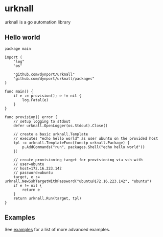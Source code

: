 # urknall

urknall is a go automation library

## Hello world

	package main

	import (
		"log"
		"os"

		"github.com/dynport/urknall"
		"github.com/dynport/urknall/packages"
	)

	func main() {
		if e := provision(); e != nil {
			log.Fatal(e)
		}
	}

	func provision() error {
		// setup logging to stdout
		defer urknall.OpenLogger(os.Stdout).Close()

		// create a basic urknall.Template
		// executes "echo hello world" as user ubuntu on the provided host
		tpl := urknall.TemplateFunc(func(p urknall.Package) {
			p.AddCommands("run", packages.Shell("echo hello world"))
		})

		// create provisioning target for provisioning via ssh with
		// user=ubuntu
		// host=172.16.223.142
		// password=ubuntu
		target, e := urknall.NewSshTargetWithPassword("ubuntu@172.16.223.142", "ubuntu")
		if e != nil {
			return e
		}
		return urknall.Run(target, tpl)
	}

## Examples

See [examples](examples) for a list of more advanced examples.

